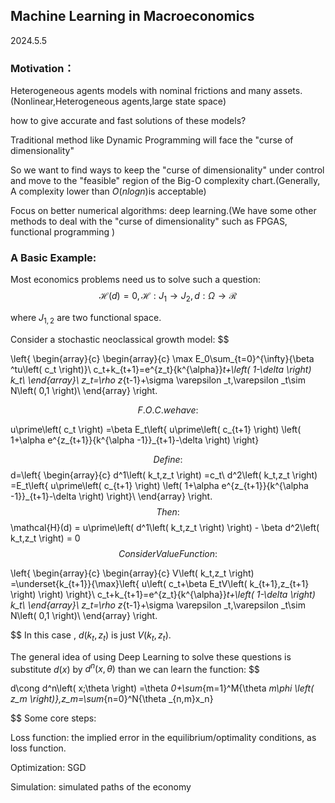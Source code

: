 ## Machine Learning in Macroeconomics

2024.5.5

### Motivation：

Heterogeneous agents models with nominal frictions and many assets.(Nonlinear,Heterogeneous agents,large state space)

how to give accurate and fast solutions of these models?

Traditional method like Dynamic Programming will face the "curse of dimensionality"

So we want to find ways to keep the   "curse of dimensionality" under control and move to the "feasible" region of the Big-O complexity chart.(Generally, A complexity lower than $O(nlogn)$​​ is acceptable)

Focus on better numerical algorithms: deep learning.(We have some other methods to deal with the "curse of dimensionality" such as FPGAS, functional programming )

### A Basic Example:

Most economics problems need us to solve such a question:
$$
\mathcal{H}(d) = 0, \mathcal{H}:J_{1}\rightarrow J_{2},d:\Omega \rightarrow \mathcal{R}
$$


where $J_{1,2}$ are two functional space.



Consider a stochastic neoclassical growth model:
$$

\left\{ \begin{array}{c}
	\begin{array}{c}
	\max E_0\sum_{t=0}^{\infty}{\beta ^tu\left( c_t \right)}\\
	c_t+k_{t+1}=e^{z_t}{k^{\alpha}}_t+\left( 1-\delta \right) k_t\\
\end{array}\\
	z_t=\rho z_{t-1}+\sigma \varepsilon _t,\varepsilon _t\sim N\left( 0,1 \right)\\
\end{array} \right. 

$$
F.O.C. we have:
$$

u\prime\left( c_t \right) =\beta E_t\left\{ u\prime\left( c_{t+1} \right) \left( 1+\alpha e^{z_{t+1}}{k^{\alpha -1}}_{t+1}-\delta \right) \right\} 

$$
Define :
$$
d=\left\{ \begin{array}{c}
	d^1\left( k_t,z_t \right) =c_t\\
	d^2\left( k_t,z_t \right) =E_t\left\{ u\prime\left( c_{t+1} \right) \left( 1+\alpha e^{z_{t+1}}{k^{\alpha -1}}_{t+1}-\delta \right) \right\}\\
\end{array} \right.
$$
Then:
$$
\mathcal{H}(d) = u\prime\left( d^1\left( k_t,z_t \right) \right) - \beta d^2\left( k_t,z_t \right) = 0
$$
Consider Value Function:
$$

\left\{ \begin{array}{c}
	\begin{array}{c}
	V\left( k_t,z_t \right) =\underset{k_{t+1}}{\max}\left\{ u\left( c_t+\beta E_tV\left( k_{t+1},z_{t+1} \right) \right) \right\}\\
	c_t+k_{t+1}=e^{z_t}{k^{\alpha}}_t+\left( 1-\delta \right) k_t\\
\end{array}\\
	z_t=\rho z_{t-1}+\sigma \varepsilon _t,\varepsilon _t\sim N\left( 0,1 \right)\\
\end{array} \right. 

$$
In this case , $d(k_{t},z_{t})$ is just $V(k_{t},z_{t})$.



The general idea of using Deep Learning to solve these questions is substitute $d(x)$ by $d^{n}(x,\theta)$  than we can learn the function:
$$

d\cong d^n\left( x;\theta \right) =\theta _0+\sum_{m=1}^M{\theta _m\phi \left( z_m \right)},z_m=\sum_{n=0}^N{\theta _{n,m}x_n}

$$
Some core steps:

Loss function: the implied error in the equilibrium/optimality conditions, as loss function.

Optimization: SGD

Simulation: simulated paths of the economy